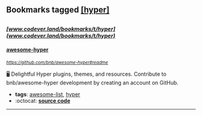 ## Bookmarks tagged [[hyper]](https://www.codever.land/search?q=[hyper])

_<sup><sup>[www.codever.land/bookmarks/t/hyper](www.codever.land/bookmarks/t/hyper)</sup></sup>_
---
#### [awesome-hyper](https://github.com/bnb/awesome-hyper#readme)
_<sup>https://github.com/bnb/awesome-hyper#readme</sup>_

🖥 Delightful Hyper plugins, themes, and resources. Contribute to bnb/awesome-hyper development by creating an account on GitHub.
* **tags**: [awesome-list](../tagged/awesome-list.md), [hyper](../tagged/hyper.md)
* :octocat: **[source code](https://github.com/bnb/awesome-hyper#readme)**
---
